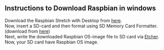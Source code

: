 ## Instructions to Download Raspbian in windows
Download the Raspbian Stretch with Desktop from [here](https://www.raspberrypi.org/downloads/).  
Now, insert a SD-card and then format using SD Memory Card Formatter.(download from [here](https://www.sdcard.org/downloads/formatter_4/))  
Next, write the downloaded Raspbian OS-image file to SD card via [Etcher](https://etcher.io/).     
Now, your SD card have Raspbian OS image.  
